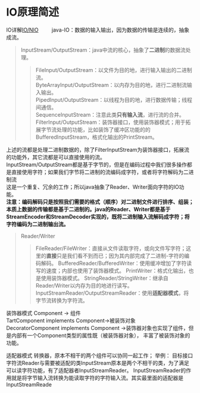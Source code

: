 # IO原理简述
IO详解[IO/NIO](../2-second/2-6IO&NIO/io.md)
&emsp;&emsp;    java-IO：数据的输入输出，因为数据的传输是连续的，抽象成流。
>InputStream/OutputStream：java中流的核心，抽象了**二进制**的数据流处理。  
>>FileInput/OutputStream：以文件为目的地，进行输入输出的二进制流。  
>>ByteArrayInput/OutputStream：以内存为目的地，进行二进制流输入输出。  
>>PipedInput/OutputStream：以线程为目的地，进行数据传输；线程间通信。  
>>SequenceInputStream：注意此类**只有输入流**，进行流的合并。  
>>FilterInput/OutputStream：装饰器接口，使用装饰器模式；用于拓展字节流处理的功能，比如装饰了缓冲区功能的的BufferedInputStream，格式化输出的PrintStream。  

上述的流都是处理二进制数据的，除了FilterInputStream为装饰器接口，拓展流的功能外，其它流都是可以直接使用的流。  
InputStream/OutputStream都是基于字节的，但是在编码过程中我们很多操作都是直接使用字符；如果我们字节将二进制的流编码成字符，或者将字符解码为二进制流    
这是一个重复、冗余的工作；所以java抽象了Reader、Writer面向字符的IO功能。  
**注意：编码解码只是按照我们需要的格式（顺序）对二进制文件进行排序、组装；本质上数据的传输都是基于二进制的。java的Reader、Writer都是基于**  
**StreamEncoder和StreamDecoder实现的，既将二进制输入流解码成字符；将字符编码为二进制输出流。**  

>Reader/Writer
>>FileReader/FileWriter：直接从文件读取字符，或向文件写字符；这里的**直接**只是我们看不到而已；因为其内部完成了二进制-字符的编码解码。
>>BufferedReader/BufferedWriter：使用缓冲增加了字符读写的速度；内部也使用了装饰器模式。
>>PrintWriter：格式化输出，也是使用装饰器模式。
>>StringReader/StringWriter：继承自Reader/Writer以内存为目的地进行读写。
>>InputStreamReader/OutputStreamReader：使用**适配器模式**，将字节流转换为字符流。

装饰器模式
Component -> 组件  
TartComponent implements Component->被装饰对象  
DecoratorComponent implements Component ->装饰器对象也实现了组件，但是内部有一个Component类型的属性既（被装饰器对象），
丰富了被装饰对象的功能。

适配器模式
转换器，原本不相干的两个组件可以协同一起工作；
举例：
目标接口字符流Reader与需要被适配的类InputStream原本是两个不相干的类，为了满足可以读字符功能，有了适配器者InputStreamReader。
InputStreamReader的作用就是将字节输入流转换为能读取字符的字符输入流。其实最里面的适配器是InputStreamReade
